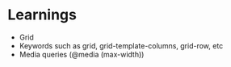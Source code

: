 # Learnings
- Grid
- Keywords such as grid, grid-template-columns, grid-row, etc
- Media queries (@media (max-width))
